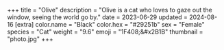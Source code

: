 +++
title = "Olive"
description = "Olive is a cat who loves to gaze out the window, seeing the world go by."
date =  2023-06-29
updated = 2024-08-16
[extra]
color.name =   "Black"
color.hex = "#29251b"
sex =     "Female"
species = "Cat"
weight =  "9.6"
emoji =   "1F408;&zwj;&#x2B1B"
thumbnail =   "photo.jpg"
+++
